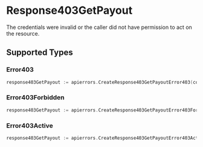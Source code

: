 # Response403GetPayout

The credentials were invalid or the caller did not have permission to act on the resource.


## Supported Types

### Error403

```go
response403GetPayout := apierrors.CreateResponse403GetPayoutError403(components.Error403{/* values here */})
```

### Error403Forbidden

```go
response403GetPayout := apierrors.CreateResponse403GetPayoutError403Forbidden(components.Error403Forbidden{/* values here */})
```

### Error403Active

```go
response403GetPayout := apierrors.CreateResponse403GetPayoutError403Active(components.Error403Active{/* values here */})
```

